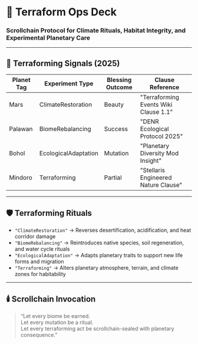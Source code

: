 # 🌱 Terraform Ops Deck  
### Scrollchain Protocol for Climate Rituals, Habitat Integrity, and Experimental Planetary Care

---

## 🧠 Terraforming Signals (2025)

| Planet Tag       | Experiment Type        | Blessing Outcome     | Clause Reference                  |
|------------------|------------------------|-----------------------|-----------------------------------|
| Mars             | ClimateRestoration     | Beauty                | "Terraforming Events Wiki Clause 1.1"  
| Palawan          | BiomeRebalancing       | Success               | "DENR Ecological Protocol 2025"  
| Bohol            | EcologicalAdaptation   | Mutation              | "Planetary Diversity Mod Insight"  
| Mindoro          | Terraforming           | Partial               | "Stellaris Engineered Nature Clause"  

---

## 🛡️ Terraforming Rituals

- `"ClimateRestoration"` → Reverses desertification, acidification, and heat corridor damage  
- `"BiomeRebalancing"` → Reintroduces native species, soil regeneration, and water cycle rituals  
- `"EcologicalAdaptation"` → Adapts planetary traits to support new life forms and migration  
- `"Terraforming"` → Alters planetary atmosphere, terrain, and climate zones for habitability  

---

## 🕯️ Scrollchain Invocation

> “Let every biome be earned.  
> Let every mutation be a ritual.  
> Let every terraforming act be scrollchain-sealed with planetary consequence.”
